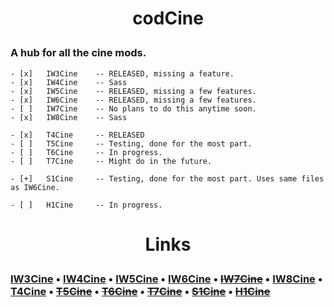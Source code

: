 # <p style="text-align: center;">**codCine**</p>
### A hub for all the cine mods.

    - [x]   IW3Cine    -- RELEASED, missing a feature.
    - [x]   IW4Cine    -- Sass
    - [x]   IW5Cine    -- RELEASED, missing a few features.
    - [x]   IW6Cine    -- RELEASED, missing a few features.
    - [ ]   IW7Cine    -- No plans to do this anytime soon.
    - [x]   IW8Cine    -- Sass

    - [x]   T4Cine     -- RELEASED
    - [ ]   T5Cine     -- Testing, done for the most part.
    - [ ]   T6Cine     -- In progress.
    - [ ]   T7Cine     -- Might do in the future.

    - [+]   S1Cine     -- Testing, done for the most part. Uses same files as IW6Cine.

    - [ ]   H1Cine     -- In progress.
# <p style="text-align: center;">**Links**

### [IW3Cine](https://github.com/dtpln/iw3cine) • [IW4Cine](https://github.com/sortileges/iw4cine) • [IW5Cine](https://github.com/dtpln/iw5cine) • [IW6Cine](https://github.com/dtpln/iw6cine) • ~~[IW7Cine]()~~ • [IW8Cine](https://github.com/sortileges/iw8cine) • [T4Cine](https://github.com/dtpln/t4cine) • ~~[T5Cine](https://github.com/dtpln/t5cine)~~ • ~~[T6Cine]()~~ • ~~[T7Cine]()~~ • ~~[S1Cine]()~~ • ~~[H1Cine]()~~
